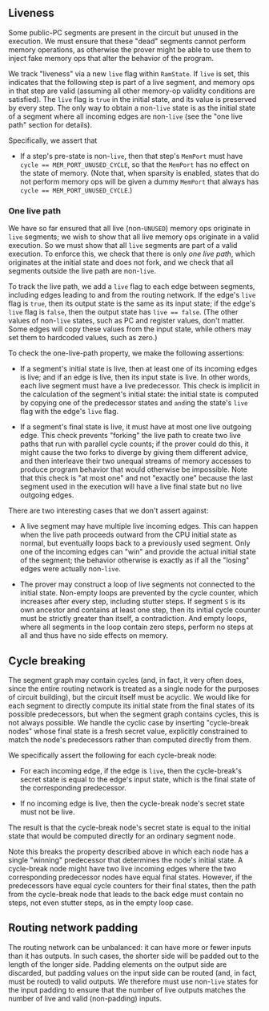 ## Liveness

Some public-PC segments are present in the circuit but unused in the execution.
We must ensure that these "dead" segments cannot perform memory operations, as
otherwise the prover might be able to use them to inject fake memory ops that
alter the behavior of the program.

We track "liveness" via a new `live` flag within `RamState`.  If `live` is set,
this indicates that the following step is part of a live segment, and memory
ops in that step are valid (assuming all other memory-op validity conditions
are satisfied).  The `live` flag is `true` in the initial state, and its value
is preserved by every step.  The only way to obtain a non-`live` state is as
the initial state of a segment where all incoming edges are non-`live` (see the
"one live path" section for details).

Specifically, we assert that

* If a step's pre-state is non-`live`, then that step's `MemPort` must have
  `cycle == MEM_PORT_UNUSED_CYCLE`, so that the `MemPort` has no effect on the
  state of memory.  (Note that, when sparsity is enabled, states that do not
  perform memory ops will be given a dummy `MemPort` that always has `cycle ==
  MEM_PORT_UNUSED_CYCLE`.)

### One live path

We have so far ensured that all live (non-`UNUSED`) memory ops originate in
`live` segments; we wish to show that all live memory ops originate in a valid
execution.  So we must show that all `live` segments are part of a valid
execution.  To enforce this, we check that there is only *one live path*, which
originates at the initial state and does not fork, and we check that all
segments outside the live path are non-`live`.

To track the live path, we add a `live` flag to each edge between segments,
including edges leading to and from the routing network.  If the edge's `live`
flag is `true`, then its output state is the same as its input state; if the
edge's `live` flag is `false`, then the output state has `live == false`.  (The
other values of non-`live` states, such as PC and register values, don't
matter.  Some edges will copy these values from the input state, while others
may set them to hardcoded values, such as zero.)

To check the one-live-path property, we make the following assertions:

* If a segment's initial state is live, then at least one of its incoming edges
  is live; and if an edge is live, then its input state is live.  In other
  words, each live segment must have a live predecessor.  This check is
  implicit in the calculation of the segment's initial state: the initial state
  is computed by copying one of the predecessor states and `and`ing the state's
  `live` flag with the edge's `live` flag.

* If a segment's final state is live, it must have at most one live outgoing
  edge.  This check prevents "forking" the live path to create two live paths
  that run with parallel cycle counts; if the prover could do this, it might
  cause the two forks to diverge by giving them different advice, and then
  interleave their two unequal streams of memory accesses to produce program
  behavior that would otherwise be impossible.  Note that this check is "at
  most one" and not "exactly one" because the last segment used in the
  execution will have a live final state but no live outgoing edges.

There are two interesting cases that we don't assert against:

* A live segment may have multiple live incoming edges.  This can happen when
  the live path proceeds outward from the CPU initial state as normal, but
  eventually loops back to a previously used segment.  Only one of the incoming
  edges can "win" and provide the actual initial state of the segment; the
  behavior otherwise is exactly as if all the "losing" edges were actually
  non-`live`.

* The prover may construct a loop of live segments not connected to the initial
  state.  Non-empty loops are prevented by the cycle counter, which increases
  after every step, including stutter steps.  If segment `S` is its own
  ancestor and contains at least one step, then its initial cycle counter must
  be strictly greater than itself, a contradiction.  And empty loops, where all
  segments in the loop contain zero steps, perform no steps at all and thus
  have no side effects on memory.


## Cycle breaking

The segment graph may contain cycles (and, in fact, it very often does, since
the entire routing network is treated as a single node for the purposes of
circuit building), but the circuit itself must be acyclic.  We would like for
each segment to directly compute its initial state from the final states of its
possible predecessors, but when the segment graph contains cycles, this is not
always possible.  We handle the cyclic case by inserting "cycle-break nodes"
whose final state is a fresh secret value, explicitly constrained to match the
node's predecessors rather than computed directly from them.

We specifically assert the following for each cycle-break node:

* For each incoming edge, if the edge is `live`, then the cycle-break's secret
  state is equal to the edge's input state, which is the final state of the
  corresponding predecessor.

* If no incoming edge is live, then the cycle-break node's secret state must
  not be live.

The result is that the cycle-break node's secret state is equal to the initial
state that would be computed directly for an ordinary segment node.

Note this breaks the property described above in which each node has a single
"winning" predecessor that determines the node's initial state.  A cycle-break
node might have two live incoming edges where the two corresponding predecessor
nodes have equal final states.  However, if the predecessors have equal cycle
counters for their final states, then the path from the cycle-break node that
leads to the back edge must contain no steps, not even stutter steps, as in the
empty loop case.


## Routing network padding

The routing network can be unbalanced: it can have more or fewer inputs than it
has outputs.  In such cases, the shorter side will be padded out to the length
of the longer side.  Padding elements on the output side are discarded, but
padding values on the input side can be routed (and, in fact, must be routed)
to valid outputs.  We therefore must use non-`live` states for the input
padding to ensure that the number of live outputs matches the number of live
and valid (non-padding) inputs.
